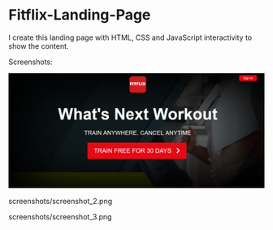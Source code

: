 # Fitflix-Landing-Page

I create this landing page with HTML, CSS and JavaScript interactivity to show the content.

Screenshots:

![](screenshots/screenshot_1.png)

screenshots/screenshot_2.png

screenshots/screenshot_3.png



